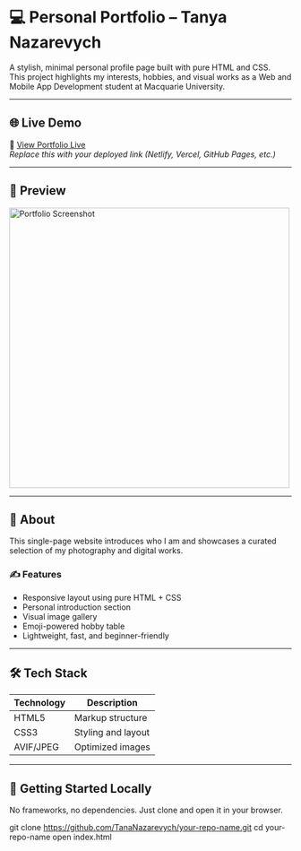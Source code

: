 # 💻 Personal Portfolio – Tanya Nazarevych

A stylish, minimal personal profile page built with pure HTML and CSS.  
This project highlights my interests, hobbies, and visual works as a Web and Mobile App Development student at Macquarie University.

---

## 🌐 Live Demo

🚀 [View Portfolio Live](https://your-live-link-goes-here.com)  
*Replace this with your deployed link (Netlify, Vercel, GitHub Pages, etc.)*

---

## 📸 Preview

<img src="assets/profile.avif" alt="Portfolio Screenshot" width="500" />

---

## 🧠 About

This single-page website introduces who I am and showcases a curated selection of my photography and digital works.

### ✍️ Features

- Responsive layout using pure HTML + CSS
- Personal introduction section
- Visual image gallery
- Emoji-powered hobby table
- Lightweight, fast, and beginner-friendly

---

## 🛠️ Tech Stack

| Technology | Description                  |
|------------|------------------------------|
| HTML5      | Markup structure             |
| CSS3       | Styling and layout           |
| AVIF/JPEG  | Optimized images             |

---

## 🚀 Getting Started Locally

No frameworks, no dependencies. Just clone and open it in your browser.


git clone https://github.com/TanaNazarevych/your-repo-name.git
cd your-repo-name
open index.html

